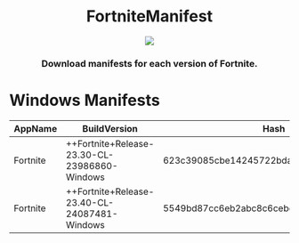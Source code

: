 <h1 align="center">
  FortniteManifest
</h1>
  
<div align="center">
  <a href="https://twitter.com/FNBRNewsJP"><img src="https://img.shields.io/badge/Twitter-@FNBRNewsJP-1da1f2.svg?logo=twitter"></a>
</div>

<h3 align="center">
Download manifests for each version of Fortnite.
</h3>

# Windows Manifests
|AppName|BuildVersion|Hash|Download|
|--|--|--|--|
|Fortnite|++Fortnite+Release-23.30-CL-23986860-Windows|623c39085cbe14245722bda16b8d3cdd9f16b92c|[Manifest](https://github.com/FortniteGameJP/FortniteManifest/raw/main/Windows/gRZwhI2VURgAbV5WAE2GzFXNmyD6yA.manifest)|
|Fortnite|++Fortnite+Release-23.40-CL-24087481-Windows|5549bd87cc6eb2abc8c6cebdace8e3a6248fb241|[Manifest](https://github.com/FortniteNewsJP/FortniteManifest/raw/main/Windows/ogescm5CttfncfGWbUa1-EfOJSI86w.manifest)|

